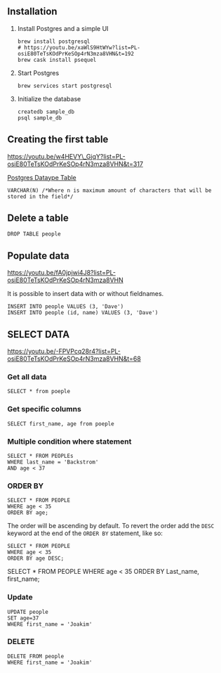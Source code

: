 Installation
------------

1.  Install Postgres and a simple UI

        brew install postgresql
        # https://youtu.be/xaWlS9HtWYw?list=PL-osiE80TeTsKOdPrKeSOp4rN3mza8VHN&t=192
        brew cask install psequel

2.  Start Postgres

        brew services start postgresql

3.  Initialize the database

        createdb sample_db
        psql sample_db

Creating the first table
------------------------

https://youtu.be/w4HEVY\_GjqY?list=PL-osiE80TeTsKOdPrKeSOp4rN3mza8VHN&t=317

[Postgres Dataype Table](https://www.postgresql.org/docs/9.5/static/datatype.html#DATATYPE-TABLE)

    VARCHAR(N) /*Where n is maximum amount of characters that will be stored in the field*/

Delete a table
--------------

    DROP TABLE people

Populate data
-------------

https://youtu.be/fA0jpjwi4J8?list=PL-osiE80TeTsKOdPrKeSOp4rN3mza8VHN

It is possible to insert data with or without fieldnames.

    INSERT INTO people VALUES (3, 'Dave')
    INSERT INTO people (id, name) VALUES (3, 'Dave')

SELECT DATA
-----------

https://youtu.be/-FPVPcq28r4?list=PL-osiE80TeTsKOdPrKeSOp4rN3mza8VHN&t=68

### Get all data

    SELECT * from poeple

### Get specific columns

    SELECT first_name, age from poeple

### Multiple condition where statement

    SELECT * FROM PEOPLEs
    WHERE last_name = 'Backstrom'
    AND age < 37

### ORDER BY

    SELECT * FROM PEOPLE
    WHERE age < 35
    ORDER BY age;

The order will be ascending by default. To revert the order add the `DESC` keyword at the end of the `ORDER BY` statement, like so:

    SELECT * FROM PEOPLE
    WHERE age < 35
    ORDER BY age DESC;

SELECT \* FROM PEOPLE WHERE age &lt; 35 ORDER BY Last\_name, first\_name;

### Update

    UPDATE people
    SET age=37
    WHERE first_name = 'Joakim'

### DELETE

    DELETE FROM people
    WHERE first_name = 'Joakim'
